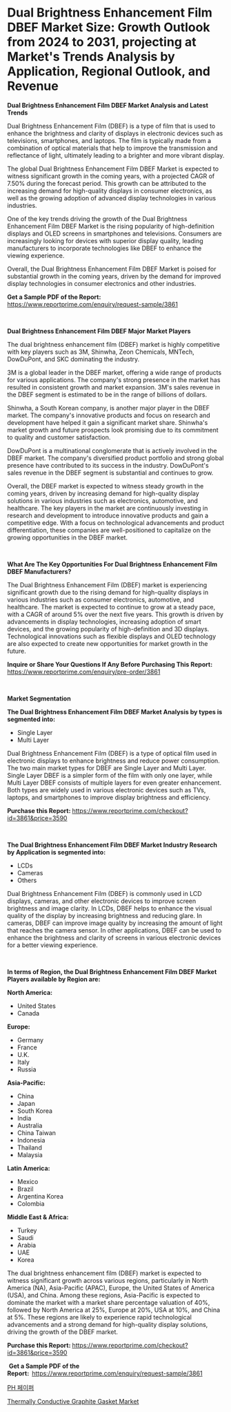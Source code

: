 <p><h1>Dual Brightness Enhancement Film DBEF Market Size: Growth Outlook from 2024 to 2031, projecting at Market's Trends Analysis by Application, Regional Outlook, and Revenue</h1></p><p><strong>Dual Brightness Enhancement Film DBEF Market Analysis and Latest Trends</strong></p>
<p><p>Dual Brightness Enhancement Film (DBEF) is a type of film that is used to enhance the brightness and clarity of displays in electronic devices such as televisions, smartphones, and laptops. The film is typically made from a combination of optical materials that help to improve the transmission and reflectance of light, ultimately leading to a brighter and more vibrant display.</p><p>The global Dual Brightness Enhancement Film DBEF Market is expected to witness significant growth in the coming years, with a projected CAGR of 7.50% during the forecast period. This growth can be attributed to the increasing demand for high-quality displays in consumer electronics, as well as the growing adoption of advanced display technologies in various industries.</p><p>One of the key trends driving the growth of the Dual Brightness Enhancement Film DBEF Market is the rising popularity of high-definition displays and OLED screens in smartphones and televisions. Consumers are increasingly looking for devices with superior display quality, leading manufacturers to incorporate technologies like DBEF to enhance the viewing experience.</p><p>Overall, the Dual Brightness Enhancement Film DBEF Market is poised for substantial growth in the coming years, driven by the demand for improved display technologies in consumer electronics and other industries.</p></p>
<p><strong>Get a Sample PDF of the Report:&nbsp;</strong> <a href="https://www.reportprime.com/enquiry/request-sample/3861">https://www.reportprime.com/enquiry/request-sample/3861</a></p>
<p>&nbsp;</p>
<p><strong>Dual Brightness Enhancement Film DBEF Major Market Players</strong></p>
<p><p>The dual brightness enhancement film (DBEF) market is highly competitive with key players such as 3M, Shinwha, Zeon Chemicals, MNTech, DowDuPont, and SKC dominating the industry. </p><p>3M is a global leader in the DBEF market, offering a wide range of products for various applications. The company's strong presence in the market has resulted in consistent growth and market expansion. 3M's sales revenue in the DBEF segment is estimated to be in the range of billions of dollars.</p><p>Shinwha, a South Korean company, is another major player in the DBEF market. The company's innovative products and focus on research and development have helped it gain a significant market share. Shinwha's market growth and future prospects look promising due to its commitment to quality and customer satisfaction.</p><p>DowDuPont is a multinational conglomerate that is actively involved in the DBEF market. The company's diversified product portfolio and strong global presence have contributed to its success in the industry. DowDuPont's sales revenue in the DBEF segment is substantial and continues to grow.</p><p>Overall, the DBEF market is expected to witness steady growth in the coming years, driven by increasing demand for high-quality display solutions in various industries such as electronics, automotive, and healthcare. The key players in the market are continuously investing in research and development to introduce innovative products and gain a competitive edge. With a focus on technological advancements and product differentiation, these companies are well-positioned to capitalize on the growing opportunities in the DBEF market.</p></p>
<p>&nbsp;</p>
<p><strong>What Are The Key Opportunities For Dual Brightness Enhancement Film DBEF Manufacturers?</strong></p>
<p><p>The Dual Brightness Enhancement Film (DBEF) market is experiencing significant growth due to the rising demand for high-quality displays in various industries such as consumer electronics, automotive, and healthcare. The market is expected to continue to grow at a steady pace, with a CAGR of around 5% over the next five years. This growth is driven by advancements in display technologies, increasing adoption of smart devices, and the growing popularity of high-definition and 3D displays. Technological innovations such as flexible displays and OLED technology are also expected to create new opportunities for market growth in the future.</p></p>
<p><strong>Inquire or Share Your Questions If Any Before Purchasing This Report:</strong> <a href="https://www.reportprime.com/enquiry/pre-order/3861">https://www.reportprime.com/enquiry/pre-order/3861</a></p>
<p>&nbsp;</p>
<p><strong>Market Segmentation</strong></p>
<p><strong>The Dual Brightness Enhancement Film DBEF Market Analysis by types is segmented into:</strong></p>
<p><ul><li>Single Layer</li><li>Multi Layer</li></ul></p>
<p><p>Dual Brightness Enhancement Film (DBEF) is a type of optical film used in electronic displays to enhance brightness and reduce power consumption. The two main market types for DBEF are Single Layer and Multi Layer. Single Layer DBEF is a simpler form of the film with only one layer, while Multi Layer DBEF consists of multiple layers for even greater enhancement. Both types are widely used in various electronic devices such as TVs, laptops, and smartphones to improve display brightness and efficiency.</p></p>
<p><strong>Purchase this Report:&nbsp;</strong><a href="https://www.reportprime.com/checkout?id=3861&price=3590">https://www.reportprime.com/checkout?id=3861&price=3590</a></p>
<p>&nbsp;</p>
<p><strong>The Dual Brightness Enhancement Film DBEF Market Industry Research by Application is segmented into:</strong></p>
<p><ul><li>LCDs</li><li>Cameras</li><li>Others</li></ul></p>
<p><p>Dual Brightness Enhancement Film (DBEF) is commonly used in LCD displays, cameras, and other electronic devices to improve screen brightness and image clarity. In LCDs, DBEF helps to enhance the visual quality of the display by increasing brightness and reducing glare. In cameras, DBEF can improve image quality by increasing the amount of light that reaches the camera sensor. In other applications, DBEF can be used to enhance the brightness and clarity of screens in various electronic devices for a better viewing experience.</p></p>
<p>&nbsp;</p>
<p><strong>In terms of Region, the Dual Brightness Enhancement Film DBEF Market Players available by Region are:</strong></p>
<p>
    <p> <strong> North America: </strong>
        <ul>
            <li>United States</li>
            <li>Canada</li>
        </ul>
        </p> 
    <p> <strong> Europe: </strong>
        <ul>
            <li>Germany</li>
            <li>France</li>
            <li>U.K.</li>
            <li>Italy</li>
            <li>Russia</li>
        </ul>
        </p> 
    <p> <strong> Asia-Pacific: </strong>
        <ul>
            <li>China</li>
            <li>Japan</li>
            <li>South Korea</li>
            <li>India</li>
            <li>Australia</li>
            <li>China Taiwan</li>
            <li>Indonesia</li>
            <li>Thailand</li>
            <li>Malaysia</li>
        </ul>
        </p> 
    <p> <strong> Latin America: </strong>
        <ul>
            <li>Mexico</li>
            <li>Brazil</li>
            <li>Argentina Korea</li>
            <li>Colombia</li>
        </ul>
        </p> 
    <p> <strong> Middle East & Africa: </strong>
        <ul>
            <li>Turkey</li>
            <li>Saudi</li>
            <li>Arabia</li>
            <li>UAE</li>
            <li>Korea</li>
        </ul>
    </p>
    </p>
<p><p>The dual brightness enhancement film (DBEF) market is expected to witness significant growth across various regions, particularly in North America (NA), Asia-Pacific (APAC), Europe, the United States of America (USA), and China. Among these regions, Asia-Pacific is expected to dominate the market with a market share percentage valuation of 40%, followed by North America at 25%, Europe at 20%, USA at 10%, and China at 5%. These regions are likely to experience rapid technological advancements and a strong demand for high-quality display solutions, driving the growth of the DBEF market.</p></p>
<p><strong>Purchase this Report: </strong><a href="https://www.reportprime.com/checkout?id=3861&price=3590">https://www.reportprime.com/checkout?id=3861&price=3590</a></p>
<p>&nbsp;<strong>Get a Sample PDF of the Report:&nbsp;&nbsp;</strong><a href="https://www.reportprime.com/enquiry/request-sample/3861">https://www.reportprime.com/enquiry/request-sample/3861</a></p>
<p><strong></strong></p>
<p><p><a href="https://github.com/lzuwsfreyoq70/Market-Research-Report-List-1/blob/main/195113713805.md">PH 페이퍼</a></p><p><a href="https://github.com/santosh758595/Market-Research-Report-List-4/blob/main/thermally-conductive-graphite-gasket-market.md">Thermally Conductive Graphite Gasket Market</a></p></p>
